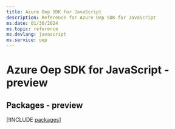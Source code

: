 ```yaml
---
title: Azure Oep SDK for JavaScript
description: Reference for Azure Oep SDK for JavaScript
ms.date: 01/30/2024
ms.topic: reference
ms.devlang: javascript
ms.service: oep
---
```

# Azure Oep SDK for JavaScript - preview
## Packages - preview
[!INCLUDE [packages](oep-index.md)]